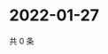 # 2022-01-27

共 0 条

<!-- BEGIN WEIBO -->
<!-- 最后更新时间 Thu Jan 27 2022 15:11:25 GMT+0800 (China Standard Time) -->

<!-- END WEIBO -->
